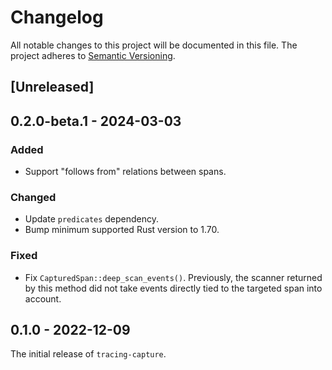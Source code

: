 # Changelog

All notable changes to this project will be documented in this file.
The project adheres to [Semantic Versioning](http://semver.org/spec/v2.0.0.html).

## [Unreleased]

## 0.2.0-beta.1 - 2024-03-03

### Added

- Support "follows from" relations between spans.

### Changed

- Update `predicates` dependency.
- Bump minimum supported Rust version to 1.70.

### Fixed

- Fix `CapturedSpan::deep_scan_events()`. Previously, the scanner returned by this method
  did not take events directly tied to the targeted span into account.

## 0.1.0 - 2022-12-09

The initial release of `tracing-capture`.
